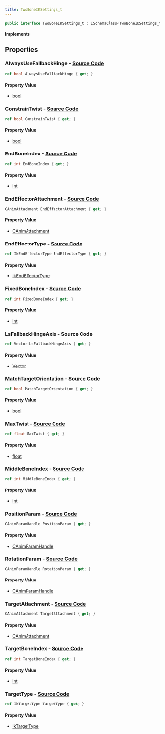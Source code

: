 ```yaml
---
title: TwoBoneIKSettings_t
---
```


```csharp
public interface TwoBoneIKSettings_t : ISchemaClass<TwoBoneIKSettings_t>, ISchemaField, ISchemaClass, INativeHandle
```

#### Implements

## Properties

### **AlwaysUseFallbackHinge** - [Source Code](https://github.com/swiftly-solution/swiftlys2/blob/main/managed/src/SwiftlyS2.Generated/Schemas/Interfaces/TwoBoneIKSettings_t.cs#L30)

```csharp
ref bool AlwaysUseFallbackHinge { get; }
```

#### Property Value

- [bool](https://learn.microsoft.com/dotnet/api/system.boolean)

### **ConstrainTwist** - [Source Code](https://github.com/swiftly-solution/swiftlys2/blob/main/managed/src/SwiftlyS2.Generated/Schemas/Interfaces/TwoBoneIKSettings_t.cs#L42)

```csharp
ref bool ConstrainTwist { get; }
```

#### Property Value

- [bool](https://learn.microsoft.com/dotnet/api/system.boolean)

### **EndBoneIndex** - [Source Code](https://github.com/swiftly-solution/swiftlys2/blob/main/managed/src/SwiftlyS2.Generated/Schemas/Interfaces/TwoBoneIKSettings_t.cs#L38)

```csharp
ref int EndBoneIndex { get; }
```

#### Property Value

- [int](https://learn.microsoft.com/dotnet/api/system.int32)

### **EndEffectorAttachment** - [Source Code](https://github.com/swiftly-solution/swiftlys2/blob/main/managed/src/SwiftlyS2.Generated/Schemas/Interfaces/TwoBoneIKSettings_t.cs#L18)

```csharp
CAnimAttachment EndEffectorAttachment { get; }
```

#### Property Value

- [CAnimAttachment](/docs/api/shared/schemadefinitions/canimattachment)

### **EndEffectorType** - [Source Code](https://github.com/swiftly-solution/swiftlys2/blob/main/managed/src/SwiftlyS2.Generated/Schemas/Interfaces/TwoBoneIKSettings_t.cs#L16)

```csharp
ref IkEndEffectorType EndEffectorType { get; }
```

#### Property Value

- [IkEndEffectorType](/docs/api/shared/schemadefinitions/ikendeffectortype)

### **FixedBoneIndex** - [Source Code](https://github.com/swiftly-solution/swiftlys2/blob/main/managed/src/SwiftlyS2.Generated/Schemas/Interfaces/TwoBoneIKSettings_t.cs#L34)

```csharp
ref int FixedBoneIndex { get; }
```

#### Property Value

- [int](https://learn.microsoft.com/dotnet/api/system.int32)

### **LsFallbackHingeAxis** - [Source Code](https://github.com/swiftly-solution/swiftlys2/blob/main/managed/src/SwiftlyS2.Generated/Schemas/Interfaces/TwoBoneIKSettings_t.cs#L32)

```csharp
ref Vector LsFallbackHingeAxis { get; }
```

#### Property Value

- [Vector](/docs/api/shared/natives/vector)

### **MatchTargetOrientation** - [Source Code](https://github.com/swiftly-solution/swiftlys2/blob/main/managed/src/SwiftlyS2.Generated/Schemas/Interfaces/TwoBoneIKSettings_t.cs#L40)

```csharp
ref bool MatchTargetOrientation { get; }
```

#### Property Value

- [bool](https://learn.microsoft.com/dotnet/api/system.boolean)

### **MaxTwist** - [Source Code](https://github.com/swiftly-solution/swiftlys2/blob/main/managed/src/SwiftlyS2.Generated/Schemas/Interfaces/TwoBoneIKSettings_t.cs#L44)

```csharp
ref float MaxTwist { get; }
```

#### Property Value

- [float](https://learn.microsoft.com/dotnet/api/system.single)

### **MiddleBoneIndex** - [Source Code](https://github.com/swiftly-solution/swiftlys2/blob/main/managed/src/SwiftlyS2.Generated/Schemas/Interfaces/TwoBoneIKSettings_t.cs#L36)

```csharp
ref int MiddleBoneIndex { get; }
```

#### Property Value

- [int](https://learn.microsoft.com/dotnet/api/system.int32)

### **PositionParam** - [Source Code](https://github.com/swiftly-solution/swiftlys2/blob/main/managed/src/SwiftlyS2.Generated/Schemas/Interfaces/TwoBoneIKSettings_t.cs#L26)

```csharp
CAnimParamHandle PositionParam { get; }
```

#### Property Value

- [CAnimParamHandle](/docs/api/shared/schemadefinitions/canimparamhandle)

### **RotationParam** - [Source Code](https://github.com/swiftly-solution/swiftlys2/blob/main/managed/src/SwiftlyS2.Generated/Schemas/Interfaces/TwoBoneIKSettings_t.cs#L28)

```csharp
CAnimParamHandle RotationParam { get; }
```

#### Property Value

- [CAnimParamHandle](/docs/api/shared/schemadefinitions/canimparamhandle)

### **TargetAttachment** - [Source Code](https://github.com/swiftly-solution/swiftlys2/blob/main/managed/src/SwiftlyS2.Generated/Schemas/Interfaces/TwoBoneIKSettings_t.cs#L22)

```csharp
CAnimAttachment TargetAttachment { get; }
```

#### Property Value

- [CAnimAttachment](/docs/api/shared/schemadefinitions/canimattachment)

### **TargetBoneIndex** - [Source Code](https://github.com/swiftly-solution/swiftlys2/blob/main/managed/src/SwiftlyS2.Generated/Schemas/Interfaces/TwoBoneIKSettings_t.cs#L24)

```csharp
ref int TargetBoneIndex { get; }
```

#### Property Value

- [int](https://learn.microsoft.com/dotnet/api/system.int32)

### **TargetType** - [Source Code](https://github.com/swiftly-solution/swiftlys2/blob/main/managed/src/SwiftlyS2.Generated/Schemas/Interfaces/TwoBoneIKSettings_t.cs#L20)

```csharp
ref IkTargetType TargetType { get; }
```

#### Property Value

- [IkTargetType](/docs/api/shared/schemadefinitions/iktargettype)

